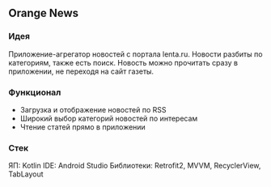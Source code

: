 ## Orange News
### Идея 
Приложение-агрегатор новостей с портала lenta.ru. Новости разбиты по категориям, также есть поиск. Новость можно прочитать сразу в приложении, не переходя на сайт газеты.
### Функционал
- Загрузка и отображение новостей по RSS
- Широкий выбор категорий новостей по интересам
- Чтение статей прямо в приложении
### Стек
ЯП: Kotlin
IDE: Android Studio
Библиотеки: Retrofit2, MVVM, RecyclerView, TabLayout
